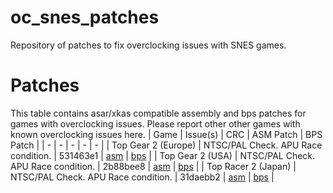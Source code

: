 # oc_snes_patches
Repository of patches to fix overclocking issues with SNES games.

# Patches
This table contains asar/xkas compatible assembly and bps patches for games with overclocking issues. Please report other other games with known overclocking issues here.
| Game                | Issue(s)                            | CRC | ASM Patch                            | BPS Patch                            |
| -                   | -                                   | -        | -                                    | -                                    |
| Top Gear 2 (Europe) | NTSC/PAL Check. APU Race condition. | 531463e1 | [asm](Top%20Gear%202%20(Europe).asm) | [bps](Top%20Gear%202%20(Europe).bps) |
| Top Gear 2 (USA)    | NTSC/PAL Check. APU Race condition. | 2b88bee8 | [asm](Top%20Gear%202%20(USA).asm)    | [bps](Top%20Gear%202%20(USA).bps)    |
| Top Racer 2 (Japan) | NTSC/PAL Check. APU Race condition. | 31daebb2 | [asm](Top%20Rally%202%20(Japan).asm) | [bps](Top%20Rally%202%20(Japan).bps) |
